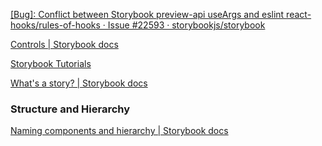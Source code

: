 [[Bug]: Conflict between Storybook preview-api useArgs and eslint react-hooks/rules-of-hooks · Issue #22593 · storybookjs/storybook](https://github.com/storybookjs/storybook/issues/22593)

[Controls | Storybook docs](https://storybook.js.org/docs/essentials/controls)

[Storybook Tutorials](https://storybook.js.org/tutorials/intro-to-storybook/react/en/simple-component/)

[What's a story? | Storybook docs](https://storybook.js.org/docs/get-started/whats-a-story)


### Structure and Hierarchy

[Naming components and hierarchy | Storybook docs](https://storybook.js.org/docs/writing-stories/naming-components-and-hierarchy#structure-and-hierarchy)